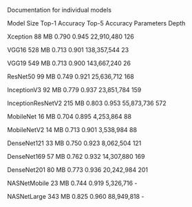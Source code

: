 Documentation for individual models

Model	Size	Top-1 Accuracy	Top-5 Accuracy	Parameters	Depth

Xception	88 MB	  0.790	  0.945	  22,910,480	  126

VGG16	528 MB	  0.713	  0.901	  138,357,544	  23

VGG19	549 MB	0.713	0.900	143,667,240	26

ResNet50	99 MB	0.749	0.921	25,636,712	168

InceptionV3	92 MB	0.779	0.937	23,851,784	159

InceptionResNetV2	215 MB	0.803	0.953	55,873,736	572

MobileNet	16 MB	0.704	0.895	4,253,864	88

MobileNetV2	14 MB	0.713	0.901	3,538,984	88

DenseNet121	33 MB	0.750	0.923	8,062,504	121

DenseNet169	57 MB	0.762	0.932	14,307,880	169

DenseNet201	80 MB	0.773	0.936	20,242,984	201

NASNetMobile	23 MB	0.744	0.919	5,326,716	-

NASNetLarge	343 MB	0.825	0.960	88,949,818	-
